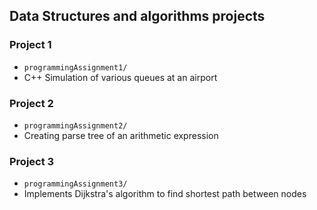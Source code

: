 ## Data Structures and algorithms projects

### Project 1
- `programmingAssignment1/`
- C++ Simulation of various queues at an airport 

### Project 2
- `programmingAssignment2/`
- Creating parse tree of an arithmetic expression

### Project 3
- `programmingAssignment3/`
- Implements Dijkstra's algorithm to find shortest path between nodes